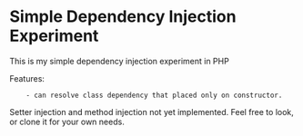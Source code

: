 # Simple Dependency Injection Experiment

This is my simple dependency injection experiment in PHP

Features:
```
	- can resolve class dependency that placed only on constructor.
```

Setter injection and method injection not yet implemented.
Feel free to look, or clone it for your own needs.
